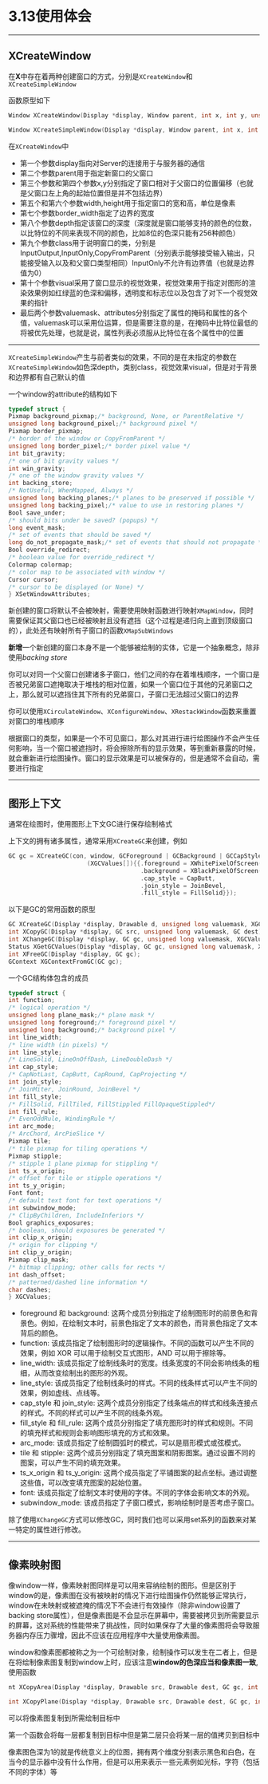 # 3.13使用体会

---

## XCreateWindow

在**X**中存在着两种创建窗口的方式，分别是`XCreateWindow`和`XCreateSimpleWindow`

函数原型如下

```cpp
Window XCreateWindow(Display *display, Window parent, int x, int y, unsigned int width, unsigned int height, unsigned int border_width, int depth, unsigned int class, Visual *visual, unsigned long valuemask, XSetWindowAttributes *attributes);

Window XCreateSimpleWindow(Display *display, Window parent, int x, int y, unsigned int width, unsigned int height, unsigned int border_width, unsigned long border, unsigned long background);
```

在`XCreateWindow`中

- 第一个参数display指向对Server的连接用于与服务器的通信
- 第二个参数parent用于指定新窗口的父窗口
- 第三个参数和第四个参数x,y分别指定了窗口相对于父窗口的位置偏移（也就是父窗口左上角的起始位置但是并不包括边界）
- 第五个和第六个参数width,height用于指定窗口的宽和高，单位是像素
- 第七个参数border_width指定了边界的宽度
- 第八个参数depth指定该窗口的深度（深度就是窗口能够支持的颜色的位数，以比特位的不同来表现不同的颜色，比如8位的色深只能有256种颜色）
- 第九个参数class用于说明窗口的类，分别是InputOutput,InputOnly,CopyFromParent（分别表示能够接受输入输出，只能接受输入以及和父窗口类型相同）InputOnly不允许有边界值（也就是边界值为0）
- 第十个参数visual采用了窗口显示的视觉效果，视觉效果用于指定对图形的渲染效果例如红绿蓝的色深和偏移，透明度和标志位以及包含了对下一个视觉效果的指针
- 最后两个参数valuemask、attributes分别指定了属性的掩码和属性的各个值，valuemask可以采用位运算，但是需要注意的是，在掩码中比特位最低的将被优先处理，也就是说，属性列表必须服从比特位在各个属性中的位置

---

`XCreateSimpleWindow`产生与前者类似的效果，不同的是在未指定的参数在`XCreateSimpleWindow`如色深depth，类别class，视觉效果visual，但是对于背景和边界都有自己默认的值

一个window的attribute的结构如下

```cpp
typedef struct {
Pixmap background_pixmap;/* background, None, or ParentRelative */
unsigned long background_pixel;/* background pixel */
Pixmap border_pixmap;
/* border of the window or CopyFromParent */
unsigned long border_pixel;/* border pixel value */
int bit_gravity;
/* one of bit gravity values */
int win_gravity;
/* one of the window gravity values */
int backing_store;
/* NotUseful, WhenMapped, Always */
unsigned long backing_planes;/* planes to be preserved if possible */
unsigned long backing_pixel;/* value to use in restoring planes */
Bool save_under;
/* should bits under be saved? (popups) */
long event_mask;
/* set of events that should be saved */
long do_not_propagate_mask;/* set of events that should not propagate */
Bool override_redirect;
/* boolean value for override_redirect */
Colormap colormap;
/* color map to be associated with window */
Cursor cursor;
/* cursor to be displayed (or None) */
} XSetWindowAttributes;
```

新创建的窗口将默认不会被映射，需要使用映射函数进行映射`XMapWindow`，同时需要保证其父窗口也已经被映射且没有遮挡（这个过程是递归向上直到顶级窗口的），此处还有映射所有子窗口的函数`XMapSubWindows`

**新增**一个新创建的窗口本身不是一个能够被绘制的实体，它是一个抽象概念，除非使用*backing store*

你可以对同一个父窗口创建诸多子窗口，他们之间的存在着堆栈顺序，一个窗口是否被兄弟窗口遮掩取决于堆栈的相对位置，如果一个窗口位于其他的兄弟窗口之上，那么就可以遮挡住其下所有的兄弟窗口，子窗口无法超过父窗口的边界

你可以使用`XCirculateWindow`、`XConfigureWindow`、`XRestackWindow`函数来重置对窗口的堆栈顺序

根据窗口的类型，如果是一个不可见窗口，那么对其进行进行绘图操作不会产生任何影响，当一个窗口被遮挡时，将会擦除所有的显示效果，等到重新暴露的时候，就会重新进行绘图操作。窗口的显示效果是可以被保存的，但是通常不会自动，需要进行指定

---

## 图形上下文

通常在绘图时，使用图形上下文GC进行保存绘制格式

上下文的拥有诸多属性，通常采用`XCreateGC`来创建，例如

```cpp
GC gc = XCreateGC(con, window, GCForeground | GCBackground | GCCapStyle | GCJoinStyle,
                      (XGCValues[]){{.foreground = XWhitePixelOfScreen(screen),
                                     .background = XBlackPixelOfScreen(screen),
                                     .cap_style = CapButt,
                                     .join_style = JoinBevel,
                                     .fill_style = FillSolid}});
```

以下是GC的常用函数的原型

```cpp
GC XCreateGC(Display *display, Drawable d, unsigned long valuemask, XGCValues *values);
int XCopyGC(Display *display, GC src, unsigned long valuemask, GC dest);
int XChangeGC(Display *display, GC gc, unsigned long valuemask, XGCValues *values);
Status XGetGCValues(Display *display, GC gc, unsigned long valuemask, XGCValues *values_return);
int XFreeGC(Display *display, GC gc);
GContext XGContextFromGC(GC gc);
```

一个GC结构体包含的成员

```cpp
typedef struct {
int function;
/* logical operation */
unsigned long plane_mask;/* plane mask */
unsigned long foreground;/* foreground pixel */
unsigned long background;/* background pixel */
int line_width;
/* line width (in pixels) */
int line_style;
/* LineSolid, LineOnOffDash, LineDoubleDash */
int cap_style;
/* CapNotLast, CapButt, CapRound, CapProjecting */
int join_style;
/* JoinMiter, JoinRound, JoinBevel */
int fill_style;
/* FillSolid, FillTiled, FillStippled FillOpaqueStippled*/
int fill_rule;
/* EvenOddRule, WindingRule */
int arc_mode;
/* ArcChord, ArcPieSlice */
Pixmap tile;
/* tile pixmap for tiling operations */
Pixmap stipple;
/* stipple 1 plane pixmap for stippling */
int ts_x_origin;
/* offset for tile or stipple operations */
int ts_y_origin;
Font font;
/* default text font for text operations */
int subwindow_mode;
/* ClipByChildren, IncludeInferiors */
Bool graphics_exposures;
/* boolean, should exposures be generated */
int clip_x_origin;
/* origin for clipping */
int clip_y_origin;
Pixmap clip_mask;
/* bitmap clipping; other calls for rects */
int dash_offset;
/* patterned/dashed line information */
char dashes;
} XGCValues;
```

- foreground 和 background: 这两个成员分别指定了绘制图形时的前景色和背景色。例如，在绘制文本时，前景色指定了文本的颜色，而背景色指定了文本背后的颜色。
- function: 该成员指定了绘制图形时的逻辑操作。不同的函数可以产生不同的效果，例如 XOR 可以用于绘制交互式图形，AND 可以用于擦除等。
- line_width: 该成员指定了绘制线条时的宽度。线条宽度的不同会影响线条的粗细，从而改变绘制出的图形的外观。
- line_style: 该成员指定了绘制线条时的样式。不同的线条样式可以产生不同的效果，例如虚线、点线等。
- cap_style 和 join_style: 这两个成员分别指定了线条端点的样式和线条连接点的样式。不同的样式可以产生不同的线条外观。
- fill_style 和 fill_rule: 这两个成员分别指定了填充图形时的样式和规则。不同的填充样式和规则会影响图形填充的方式和效果。
- arc_mode: 该成员指定了绘制圆弧时的模式，可以是扇形模式或弦模式。
- tile 和 stipple: 这两个成员分别指定了填充图案和阴影图案。通过设置不同的图案，可以产生不同的填充效果。
- ts_x_origin 和 ts_y_origin: 这两个成员指定了平铺图案的起点坐标。通过调整这些值，可以改变填充图案的起始位置。
- font: 该成员指定了绘制文本时使用的字体。不同的字体会影响文本的外观。
- subwindow_mode: 该成员指定了子窗口模式，影响绘制时是否考虑子窗口。

除了使用`XChangeGC`方式可以修改GC，同时我们也可以采用set系列的函数来对某一特定的属性进行修改。

---

## 像素映射图

像window一样，像素映射图同样是可以用来容纳绘制的图形。但是区别于window的是，像素图在没有被映射的情况下进行绘图操作仍然能够正常执行，window在未映射或被遮掩的情况下不会进行有效操作（除非window设置了backing store属性），但是像素图是不会显示在屏幕中，需要被拷贝到所需要显示的屏幕，这对系统的性能带来了挑战性，同时如果保存了大量的像素图将会导致服务器内存压力骤增，因此不应该在应用程序中大量使用像素图。

window和像素图都被称之为一个可绘制对象，绘制操作可以发生在二者上，但是在将绘制像素图复制到window上时，应该注意**window的色深应当和像素图一致**,使用函数

```cpp
nt XCopyArea(Display *display, Drawable src, Drawable dest, GC gc, int src_x, int src_y, unsigned int width, unsigned height, int dest_x, int dest_y);

int XCopyPlane(Display *display, Drawable src, Drawable dest, GC gc, int src_x, int src_y, unsigned width, int height, int dest_x, int dest_y, unsigned long plane);
```

可以将像素图复制到所需绘制目标中

第一个函数会将每一层都复制到目标中但是第二层只会将某一层的值拷贝到目标中

像素图色深为1的就是传统意义上的位图，拥有两个维度分别表示黑色和白色，在当今的显示器中没有什么作用，但是可以用来表示一些元素例如光标，字符（包括不同的字体）等

